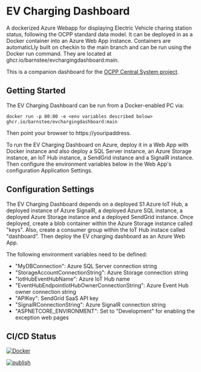 # EV Charging Dashboard

A dockerized Azure Webapp for displaying Electric Vehicle charing station status, following the OCPP standard data model. It can be deployed in as a Docker container into an Azure Web App instance. Containers are automaticLly built on checkin to the main branch and can be run using the Docker run command. They are located at ghcr.io/barnstee/evchargingdashboard:main.

This is a companion dashboard for the [OCPP Central System project](https://github.com/barnstee/iot-edge-ocpp-central-system).

## Getting Started

The EV Charging Dashboard can be run from a Docker-enabled PC via:

    docker run -p 80:80 -e <env variables described below> ghcr.io/barnstee/evchargingdashboard:main
    
Then point your browser to https://youripaddress.

To run the EV Charging Dashboard on Azure, deploy it in a Web App with Docker instance and also deploy a SQL Server instance, an Azure Storage instance, an IoT Hub instance, a SendGrid instance and a SignalR instance. Then configure the environment variables below in the Web App's configuration Application Settings.

## Configuration Settings

The EV Charging Dashboard depends on a deployed S1 Azure IoT Hub, a deployed instance of Azure SignalR, a deployed Azure SQL instance, a deployed Azure Storage instance and a deployed SendGrid instance. Once deployed, create a blob container within the Azure Storage instance called "keys". Also, create a consumer group within the IoT Hub instace called "dashboard". Then deploy the EV charging dashboard as an Azure Web App.

The following environment variables need to be defined:
* "MyDBConnection": Azure SQL Server connection string
* "StorageAccountConnectionString": Azure Storage connection string
* "IotHubEventHubName": Azure IoT Hub name
* "EventHubEndpointIotHubOwnerConnectionString": Azure Event Hub owner connection string
* "APIKey": SendGrid SaaS API key
* "SignalRConnectionString": Azure SignalR connection string
* "ASPNETCORE_ENVIRONMENT": Set to "Development" for enabling the exception web pages


## CI/CD Status

[![Docker](https://github.com/barnstee/EVChargingDashboard/actions/workflows/docker-publish.yml/badge.svg)](https://github.com/barnstee/EVChargingDashboard/actions/workflows/docker-publish.yml)

[![publish](https://github.com/barnstee/EVChargingDashboard/actions/workflows/publish-app.yml/badge.svg)](https://github.com/barnstee/EVChargingDashboard/actions/workflows/publish-app.yml)
